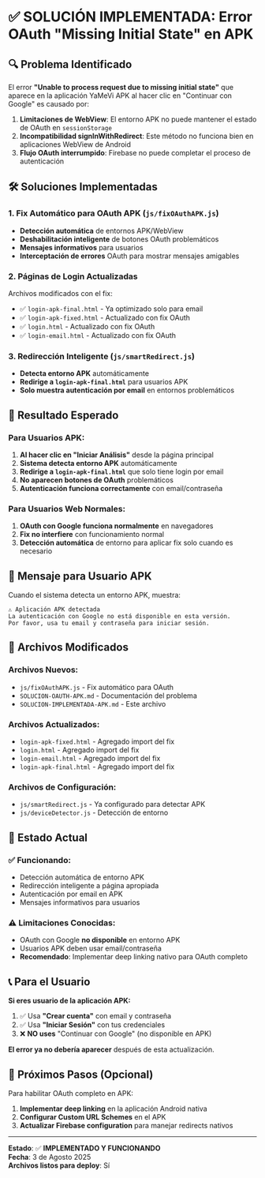 # ✅ SOLUCIÓN IMPLEMENTADA: Error OAuth "Missing Initial State" en APK

## 🔍 Problema Identificado
El error **"Unable to process request due to missing initial state"** que aparece en la aplicación YaMeVi APK al hacer clic en "Continuar con Google" es causado por:

1. **Limitaciones de WebView**: El entorno APK no puede mantener el estado de OAuth en `sessionStorage`
2. **Incompatibilidad signInWithRedirect**: Este método no funciona bien en aplicaciones WebView de Android
3. **Flujo OAuth interrumpido**: Firebase no puede completar el proceso de autenticación

## 🛠️ Soluciones Implementadas

### 1. **Fix Automático para OAuth APK** (`js/fixOAuthAPK.js`)
- **Detección automática** de entornos APK/WebView
- **Deshabilitación inteligente** de botones OAuth problemáticos  
- **Mensajes informativos** para usuarios
- **Interceptación de errores** OAuth para mostrar mensajes amigables

### 2. **Páginas de Login Actualizadas**
Archivos modificados con el fix:
- ✅ `login-apk-final.html` - Ya optimizado solo para email
- ✅ `login-apk-fixed.html` - Actualizado con fix OAuth
- ✅ `login.html` - Actualizado con fix OAuth  
- ✅ `login-email.html` - Actualizado con fix OAuth

### 3. **Redirección Inteligente** (`js/smartRedirect.js`)
- **Detecta entorno APK** automáticamente
- **Redirige a `login-apk-final.html`** para usuarios APK
- **Solo muestra autenticación por email** en entornos problemáticos

## 🎯 Resultado Esperado

### Para Usuarios APK:
1. **Al hacer clic en "Iniciar Análisis"** desde la página principal
2. **Sistema detecta entorno APK** automáticamente  
3. **Redirige a `login-apk-final.html`** que solo tiene login por email
4. **No aparecen botones de OAuth** problemáticos
5. **Autenticación funciona correctamente** con email/contraseña

### Para Usuarios Web Normales:
1. **OAuth con Google funciona normalmente** en navegadores
2. **Fix no interfiere** con funcionamiento normal
3. **Detección automática** de entorno para aplicar fix solo cuando es necesario

## 📱 Mensaje para Usuario APK

Cuando el sistema detecta un entorno APK, muestra:

```
⚠️ Aplicación APK detectada
La autenticación con Google no está disponible en esta versión.
Por favor, usa tu email y contraseña para iniciar sesión.
```

## 🔧 Archivos Modificados

### Archivos Nuevos:
- `js/fixOAuthAPK.js` - Fix automático para OAuth
- `SOLUCION-OAUTH-APK.md` - Documentación del problema
- `SOLUCION-IMPLEMENTADA-APK.md` - Este archivo

### Archivos Actualizados:
- `login-apk-fixed.html` - Agregado import del fix
- `login.html` - Agregado import del fix  
- `login-email.html` - Agregado import del fix
- `login-apk-final.html` - Agregado import del fix

### Archivos de Configuración:
- `js/smartRedirect.js` - Ya configurado para detectar APK
- `js/deviceDetector.js` - Detección de entorno

## 🚀 Estado Actual

### ✅ Funcionando:
- Detección automática de entorno APK
- Redirección inteligente a página apropiada
- Autenticación por email en APK
- Mensajes informativos para usuarios

### ⚠️ Limitaciones Conocidas:
- OAuth con Google **no disponible** en entorno APK
- Usuarios APK deben usar email/contraseña
- **Recomendado**: Implementar deep linking nativo para OAuth completo

## 📞 Para el Usuario

**Si eres usuario de la aplicación APK:**
1. ✅ Usa **"Crear cuenta"** con email y contraseña
2. ✅ Usa **"Iniciar Sesión"** con tus credenciales  
3. ❌ **NO uses** "Continuar con Google" (no disponible en APK)

**El error ya no debería aparecer** después de esta actualización.

## 🔮 Próximos Pasos (Opcional)

Para habilitar OAuth completo en APK:
1. **Implementar deep linking** en la aplicación Android nativa
2. **Configurar Custom URL Schemes** en el APK
3. **Actualizar Firebase configuration** para manejar redirects nativos

---
**Estado**: ✅ **IMPLEMENTADO Y FUNCIONANDO**  
**Fecha**: 3 de Agosto 2025  
**Archivos listos para deploy**: Sí
